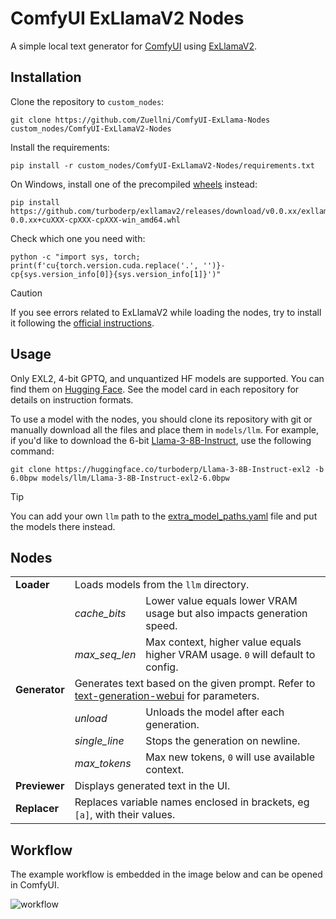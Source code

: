 # ComfyUI ExLlamaV2 Nodes
A simple local text generator for [ComfyUI](https://github.com/comfyanonymous/ComfyUI) using [ExLlamaV2](https://github.com/turboderp/exllamav2).

## Installation
Clone the repository to `custom_nodes`:
```
git clone https://github.com/Zuellni/ComfyUI-ExLlama-Nodes custom_nodes/ComfyUI-ExLlamaV2-Nodes
```

Install the requirements:
```
pip install -r custom_nodes/ComfyUI-ExLlamaV2-Nodes/requirements.txt
```

On Windows, install one of the precompiled [wheels](https://github.com/turboderp/exllamav2/releases) instead:
```
pip install https://github.com/turboderp/exllamav2/releases/download/v0.0.xx/exllamav2-0.0.xx+cuXXX-cpXXX-cpXXX-win_amd64.whl
```

Check which one you need with:
```
python -c "import sys, torch; print(f'cu{torch.version.cuda.replace('.', '')}-cp{sys.version_info[0]}{sys.version_info[1]}')"
```

> [!CAUTION]
> If you see errors related to ExLlamaV2 while loading the nodes, try to install it following the [official instructions](https://github.com/turboderp/exllamav2#installation).

## Usage
Only EXL2, 4-bit GPTQ, and unquantized HF models are supported. You can find them on [Hugging Face](https://huggingface.co). See the model card in each repository for details on instruction formats.

To use a model with the nodes, you should clone its repository with git or manually download all the files and place them in `models/llm`.
For example, if you'd like to download the 6-bit [Llama-3-8B-Instruct](https://huggingface.co/turboderp/Llama-3-8B-Instruct-exl2), use the following command:
```
git clone https://huggingface.co/turboderp/Llama-3-8B-Instruct-exl2 -b 6.0bpw models/llm/Llama-3-8B-Instruct-exl2-6.0bpw
```
> [!TIP]
> You can add your own `llm` path to the [extra_model_paths.yaml](https://github.com/comfyanonymous/ComfyUI/blob/master/extra_model_paths.yaml.example) file and put the models there instead.

## Nodes
<table>
  <tr>
    <td><b>Loader</b></td>
    <td colspan="2">Loads models from the <code>llm</code> directory.</td>
  </tr>
  <tr>
    <td></td>
    <td><i>cache_bits</i></td>
    <td>Lower value equals lower VRAM usage but also impacts generation speed.</td>
  </tr>
  <tr>
    <td></td>
    <td><i>max_seq_len</i></td>
    <td>Max context, higher value equals higher VRAM usage. <code>0</code> will default to config.</td>
  </tr>
  <tr>
    <td><b>Generator</b></td>
    <td colspan="2">Generates text based on the given prompt. Refer to <a href="https://github.com/oobabooga/text-generation-webui/wiki/03-%E2%80%90-Parameters-Tab#parameters-description">text-generation-webui</a> for parameters.</td>
  </tr>
  <tr>
    <td></td>
    <td><i>unload</i></td>
    <td>Unloads the model after each generation.</td>
  </tr>
  <tr>
    <td></td>
    <td><i>single_line</i></td>
    <td>Stops the generation on newline.</td>
  </tr>
  <tr>
    <td></td>
    <td><i>max_tokens</i></td>
    <td>Max new tokens, <code>0</code> will use available context.</td>
  </tr>
  <tr>
    <td><b>Previewer</b></td>
    <td colspan="2">Displays generated text in the UI.</td>
  </tr>
  <tr>
    <td><b>Replacer</b></td>
    <td colspan="2">Replaces variable names enclosed in brackets, eg <code>[a]</code>, with their values.</td>
  </tr>
</table>

## Workflow
The example workflow is embedded in the image below and can be opened in ComfyUI.

![workflow](https://github.com/Zuellni/ComfyUI-ExLlama-Nodes/assets/123005779/bf688acb-6f7a-4410-98ff-cf22b6937ae7)
